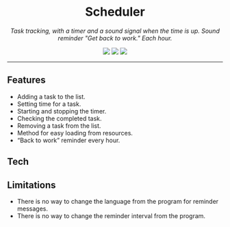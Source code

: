 <h1 align="center">Scheduler</h1>
<p align="center"><i>Task tracking, with a timer and a sound signal when the time is up. Sound reminder "Get back to work." Each hour.</i></p>

<p align="center">
  <img src="https://img.shields.io/github/repo-size/SnaeriAnton/Scheduler" />
  <img src="https://img.shields.io/github/issues-raw/SnaeriAnton/Scheduler" />
  <img src="https://img.shields.io/github/v/release/SnaeriAnton/Scheduler" />
</p>

---
 ## Features
 
- Adding a task to the list.
- Setting time for a task.
- Starting and stopping the timer.
- Checking the completed task.
- Removing a task from the list.
- Method for easy loading from resources.
- “Back to work” reminder every hour.

## Tech

## Limitations
- There is no way to change the language from the program for reminder messages.
- There is no way to change the reminder interval from the program.
